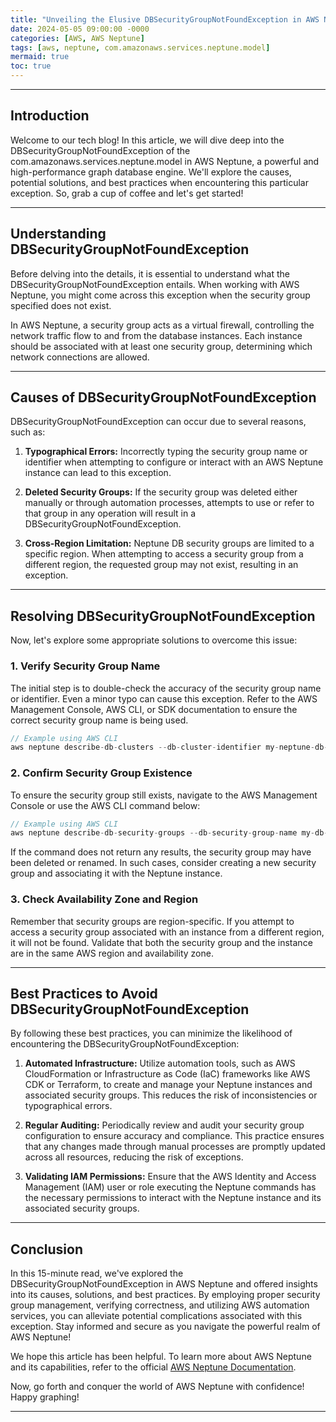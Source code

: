 ```yaml
---
title: "Unveiling the Elusive DBSecurityGroupNotFoundException in AWS Neptune"
date: 2024-05-05 09:00:00 -0000
categories: [AWS, AWS Neptune]
tags: [aws, neptune, com.amazonaws.services.neptune.model]
mermaid: true
toc: true
---
```



---

## Introduction

Welcome to our tech blog! In this article, we will dive deep into the DBSecurityGroupNotFoundException of the com.amazonaws.services.neptune.model in AWS Neptune, a powerful and high-performance graph database engine. We'll explore the causes, potential solutions, and best practices when encountering this particular exception. So, grab a cup of coffee and let's get started!

---

## Understanding DBSecurityGroupNotFoundException

Before delving into the details, it is essential to understand what the DBSecurityGroupNotFoundException entails. When working with AWS Neptune, you might come across this exception when the security group specified does not exist.

In AWS Neptune, a security group acts as a virtual firewall, controlling the network traffic flow to and from the database instances. Each instance should be associated with at least one security group, determining which network connections are allowed.

---

## Causes of DBSecurityGroupNotFoundException

DBSecurityGroupNotFoundException can occur due to several reasons, such as:

1. **Typographical Errors:** Incorrectly typing the security group name or identifier when attempting to configure or interact with an AWS Neptune instance can lead to this exception.

2. **Deleted Security Groups:** If the security group was deleted either manually or through automation processes, attempts to use or refer to that group in any operation will result in a DBSecurityGroupNotFoundException.

3. **Cross-Region Limitation:** Neptune DB security groups are limited to a specific region. When attempting to access a security group from a different region, the requested group may not exist, resulting in an exception.

---

## Resolving DBSecurityGroupNotFoundException

Now, let's explore some appropriate solutions to overcome this issue:

### 1. Verify Security Group Name

The initial step is to double-check the accuracy of the security group name or identifier. Even a minor typo can cause this exception. Refer to the AWS Management Console, AWS CLI, or SDK documentation to ensure the correct security group name is being used.

```java
// Example using AWS CLI
aws neptune describe-db-clusters --db-cluster-identifier my-neptune-db-cluster
```

### 2. Confirm Security Group Existence

To ensure the security group still exists, navigate to the AWS Management Console or use the AWS CLI command below:

```java
// Example using AWS CLI
aws neptune describe-db-security-groups --db-security-group-name my-db-security-group
```

If the command does not return any results, the security group may have been deleted or renamed. In such cases, consider creating a new security group and associating it with the Neptune instance.

### 3. Check Availability Zone and Region

Remember that security groups are region-specific. If you attempt to access a security group associated with an instance from a different region, it will not be found. Validate that both the security group and the instance are in the same AWS region and availability zone.

---

## Best Practices to Avoid DBSecurityGroupNotFoundException

By following these best practices, you can minimize the likelihood of encountering the DBSecurityGroupNotFoundException:

1. **Automated Infrastructure:** Utilize automation tools, such as AWS CloudFormation or Infrastructure as Code (IaC) frameworks like AWS CDK or Terraform, to create and manage your Neptune instances and associated security groups. This reduces the risk of inconsistencies or typographical errors.

2. **Regular Auditing:** Periodically review and audit your security group configuration to ensure accuracy and compliance. This practice ensures that any changes made through manual processes are promptly updated across all resources, reducing the risk of exceptions.

3. **Validating IAM Permissions:** Ensure that the AWS Identity and Access Management (IAM) user or role executing the Neptune commands has the necessary permissions to interact with the Neptune instance and its associated security groups.

---

## Conclusion

In this 15-minute read, we've explored the DBSecurityGroupNotFoundException in AWS Neptune and offered insights into its causes, solutions, and best practices. By employing proper security group management, verifying correctness, and utilizing AWS automation services, you can alleviate potential complications associated with this exception. Stay informed and secure as you navigate the powerful realm of AWS Neptune!

We hope this article has been helpful. To learn more about AWS Neptune and its capabilities, refer to the official [AWS Neptune Documentation](https://docs.aws.amazon.com/neptune/latest/userguide/introduction.html).

Now, go forth and conquer the world of AWS Neptune with confidence! Happy graphing!

---

